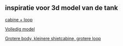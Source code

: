 ## inspiratie voor 3d model van de tank

[cabine + loop](https://cults3d.com/en/3d-model/game/interstellar-army-tank-cannon)

[Volledig model](https://cults3d.com/en/3d-model/game/british-armored-car-mk3-wwii-1-56-28mm)

[Grotere body, kleinere shietcabine, grotere loop](https://cults3d.com/en/3d-model/game/a-m-v-p-mk-iii-chinchilla-6x6-afv)